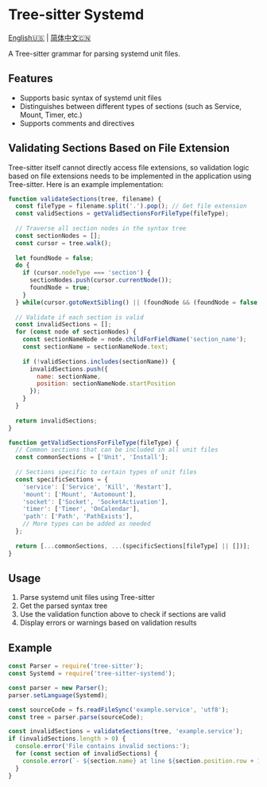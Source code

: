 # Tree-sitter Systemd

[English🇺🇸](README.md) | [简体中文🇨🇳](README_CN.md)

A Tree-sitter grammar for parsing systemd unit files.

## Features

- Supports basic syntax of systemd unit files
- Distinguishes between different types of sections (such as Service, Mount, Timer, etc.)
- Supports comments and directives

## Validating Sections Based on File Extension

Tree-sitter itself cannot directly access file extensions, so validation logic based on file extensions needs to be implemented in the application using Tree-sitter. Here is an example implementation:

```javascript
function validateSections(tree, filename) {
  const fileType = filename.split('.').pop(); // Get file extension
  const validSections = getValidSectionsForFileType(fileType);
  
  // Traverse all section nodes in the syntax tree
  const sectionNodes = [];
  const cursor = tree.walk();
  
  let foundNode = false;
  do {
    if (cursor.nodeType === 'section') {
      sectionNodes.push(cursor.currentNode());
      foundNode = true;
    }
  } while(cursor.gotoNextSibling() || (foundNode && (foundNode = false, cursor.gotoParent() && cursor.gotoNextSibling())));
  
  // Validate if each section is valid
  const invalidSections = [];
  for (const node of sectionNodes) {
    const sectionNameNode = node.childForFieldName('section_name');
    const sectionName = sectionNameNode.text;
    
    if (!validSections.includes(sectionName)) {
      invalidSections.push({
        name: sectionName,
        position: sectionNameNode.startPosition
      });
    }
  }
  
  return invalidSections;
}

function getValidSectionsForFileType(fileType) {
  // Common sections that can be included in all unit files
  const commonSections = ['Unit', 'Install'];
  
  // Sections specific to certain types of unit files
  const specificSections = {
    'service': ['Service', 'Kill', 'Restart'],
    'mount': ['Mount', 'Automount'],
    'socket': ['Socket', 'SocketActivation'],
    'timer': ['Timer', 'OnCalendar'],
    'path': ['Path', 'PathExists'],
    // More types can be added as needed
  };
  
  return [...commonSections, ...(specificSections[fileType] || [])];
}
```

## Usage

1. Parse systemd unit files using Tree-sitter
2. Get the parsed syntax tree
3. Use the validation function above to check if sections are valid
4. Display errors or warnings based on validation results

## Example

```javascript
const Parser = require('tree-sitter');
const Systemd = require('tree-sitter-systemd');

const parser = new Parser();
parser.setLanguage(Systemd);

const sourceCode = fs.readFileSync('example.service', 'utf8');
const tree = parser.parse(sourceCode);

const invalidSections = validateSections(tree, 'example.service');
if (invalidSections.length > 0) {
  console.error('File contains invalid sections:');
  for (const section of invalidSections) {
    console.error(`- ${section.name} at line ${section.position.row + 1}, column ${section.position.column + 1}`);
  }
}
``` 